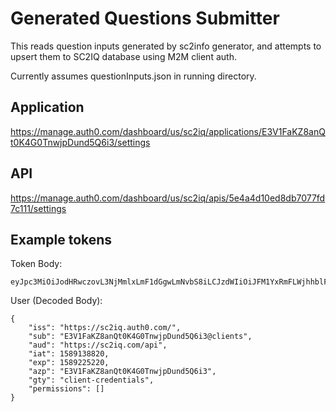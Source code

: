 # Generated Questions Submitter

This reads question inputs generated by sc2info generator, and attempts to upsert them to SC2IQ database using M2M client auth.

Currently assumes questionInputs.json in running directory.

## Application

https://manage.auth0.com/dashboard/us/sc2iq/applications/E3V1FaKZ8anQt0K4G0TnwjpDund5Q6i3/settings

## API

https://manage.auth0.com/dashboard/us/sc2iq/apis/5e4a4d10ed8db7077fd7c111/settings

## Example tokens

Token Body:
```
eyJpc3MiOiJodHRwczovL3NjMmlxLmF1dGgwLmNvbS8iLCJzdWIiOiJFM1YxRmFLWjhhblF0MEs0RzBUbndqcER1bmQ1UTZpM0BjbGllbnRzIiwiYXVkIjoiaHR0cHM6Ly9zYzJpcS5jb20vYXBpIiwiaWF0IjoxNTg5MTM4ODIwLCJleHAiOjE1ODkyMjUyMjAsImF6cCI6IkUzVjFGYUtaOGFuUXQwSzRHMFRud2pwRHVuZDVRNmkzIiwiZ3R5IjoiY2xpZW50LWNyZWRlbnRpYWxzIiwicGVybWlzc2lvbnMiOltdfQ
```

User (Decoded Body):
```
{
    "iss": "https://sc2iq.auth0.com/",
    "sub": "E3V1FaKZ8anQt0K4G0TnwjpDund5Q6i3@clients",
    "aud": "https://sc2iq.com/api",
    "iat": 1589138820,
    "exp": 1589225220,
    "azp": "E3V1FaKZ8anQt0K4G0TnwjpDund5Q6i3",
    "gty": "client-credentials",
    "permissions": []
}
```
